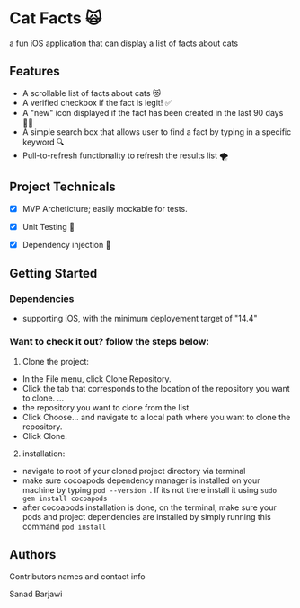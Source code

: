 # Cat Facts 🙀

a fun iOS application that can display a list of facts about cats

## Features

* A scrollable list of facts about cats 😻
* A verified checkbox if the fact is legit! ✅
* A "new" icon displayed if the fact has been created in the last 90 days 🙌🏼
* A simple search box that allows user to find a fact by typing in a specific keyword 🔍
* Pull-to-refresh functionality to refresh the results list 🌪

## Project Technicals

- [x] MVP Archeticture; easily mockable for tests.
- [x] Unit Testing 🧪
- [x] Dependency injection 💉


## Getting Started

### Dependencies

* supporting iOS, with the minimum deployement target of "14.4"

### Want to check it out? follow the steps below:
1. Clone the project:
* In the File menu, click Clone Repository.
* Click the tab that corresponds to the location of the repository you want to clone. ...
* the repository you want to clone from the list.
* Click Choose... and navigate to a local path where you want to clone the repository.
* Click Clone.

2. installation:
* navigate to root of your cloned project directory via terminal
* make sure cocoapods dependency manager is installed on your machine by typing ```pod --version ```. If its not there install it using ```sudo gem install cocoapods```
* after cocoapods installation is done, on the terminal, make sure your pods and project dependencies are installed by simply running this command ```pod install```



## Authors

Contributors names and contact info

Sanad Barjawi

